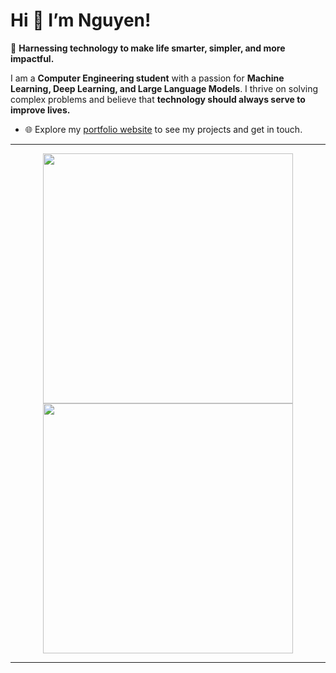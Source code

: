 # Hi 👋 I’m Nguyen!  
🌟 **Harnessing technology to make life smarter, simpler, and more impactful.**  

I am a **Computer Engineering student** with a passion for **Machine Learning, Deep Learning, and Large Language Models**. I thrive on solving complex problems and believe that **technology should always serve to improve lives.**

- 🌐 Explore my [portfolio website](https://github.com/nglebm19/portfolio) to see my projects and get in touch.

---

<p align="center">  
  <img src="https://github-readme-stats.vercel.app/api?username=nglebm19&show_icons=true&theme=dark" width="400">  
  <img src="https://github-readme-streak-stats.herokuapp.com?user=nglebm19&theme=dark&hide_border=true" width="400">  
</p>  

---
